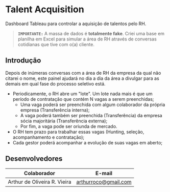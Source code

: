 # Talent Acquisition
Dashboard Tableau para controlar a aquisição de talentos pelo RH.

> **`IMPORTANTE:`** A massa de dados é **totalmente fake**. Criei uma base em planilha em Excel para simular a área de RH através de conversas cotidianas que tive com o(a) cliente.

## Introdução
Depois de inúmeras conversas com a área de RH da empresa da qual não citarei o nome, este painel ajudará no dia a dia da área a divulgar para as demais em qual fase do processo seletivo está.
- Periodicamente, o RH abre um "lote". Um lote nada mais é que um período de contratação que contém N vagas a serem preenchidas;
    - Uma vaga poderá ser preenchida com algum colaborador da própria empresa (Transferência interna);
    - A vaga poderá também ser preenchida (Transferência) da empresa sócia majoritária (Transferência externa);
    - Por fim, a vaga pode ser oriunda de mercado.
- O RH tem prazo para trabalhar essas vagas (Hunting, seleção, acompanhamento e contratação);
- Cada gestor poderá acompanhar a evolução de suas vagas em aberto;

## Desenvolvedores
| Colaborador | E-mail |
| ------ | ------ |
| Arthur de Oliveira R. Vieira | [arthurroco@gmail.com][PlDb] |

[PlDb]: <mailto:arthurroco@gmail.com>
   
